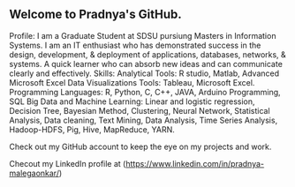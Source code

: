 ## Welcome to Pradnya's GitHub.

Profile:
I am a Graduate Student at SDSU pursiung Masters in Information Systems. I am an IT enthusiast who has demonstrated success in the design, development, & deployment of applications, databases, networks, & systems. A quick learner who can absorb new ideas and can communicate clearly and effectively. 
Skills:
Analytical Tools: R studio, Matlab, Advanced Microsoft Excel Data Visualizations Tools: Tableau, Microsoft Excel.
Programming Languages: R, Python, C, C++, JAVA, Arduino Programming, SQL
Big Data and Machine Learning: Linear and logistic regression, Decision Tree, Bayesian Method, Clustering, Neural Network, Statistical Analysis, Data cleaning, Text Mining, Data Analysis, Time Series Analysis, Hadoop-HDFS, Pig, Hive, MapReduce, YARN.

Check out my GitHub account to keep the eye on my projects and work.

Checout my LinkedIn profile at (https://www.linkedin.com/in/pradnya-malegaonkar/)

